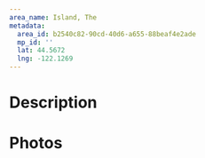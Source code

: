 ```yaml
---
area_name: Island, The
metadata:
  area_id: b2540c82-90cd-40d6-a655-88beaf4e2ade
  mp_id: ''
  lat: 44.5672
  lng: -122.1269
---
```

# Description

# Photos

